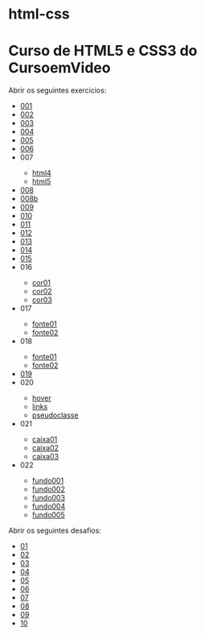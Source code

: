 # html-css
<h1>Curso de HTML5 e CSS3 do CursoemVideo</h1>

<p>Abrir os seguintes exercicios: </p>

<ul>
    <li>
        <a href="https://felipemorais19.github.io/html-css/exercicios/ex001/index.html">001</a>
    </li>
    <li>
        <a href="https://felipemorais19.github.io/html-css/exercicios/ex002/index.html">002</a>
    </li>
    <li>
        <a href="https://felipemorais19.github.io/html-css/exercicios/ex003/index.html">003</a>
    </li>
    <li>
        <a href="https://felipemorais19.github.io/html-css/exercicios/ex004/index.html">004</a>
    </li>
    <li>
        <a href="https://felipemorais19.github.io/html-css/exercicios/ex005/index.html">005</a>
    </li>
    <li>
        <a href="https://felipemorais19.github.io/html-css/exercicios/ex006/index.html">006</a>
    </li>
    <li>
        007
    </li>
        <ul>
            <li>
                <a href="https://felipemorais19.github.io/html-css/exercicios/ex007/html4.html">html4</a>
            </li>
            <li>
                <a href="https://felipemorais19.github.io/html-css/exercicios/ex007/html5.html">html5</a>
            </li>
        </ul>
    <li>
        <a href="https://felipemorais19.github.io/html-css/exercicios/ex008/index.html"> 008</a>
    </li>
    <li>
        <a href="https://felipemorais19.github.io/html-css/exercicios/ex008b/index.html"> 008b</a>
    </li>
    <li>
        <a href="https://felipemorais19.github.io/html-css/exercicios/ex009/index.html">009</a>
    </li>
    <li>
        <a href="https://felipemorais19.github.io/html-css/exercicios/ex010/index.html">010</a>
    </li>
    <li>
        <a href="https://felipemorais19.github.io/html-css/exercicios/ex011/index.html">011</a>
    </li>
    <li>
        <a href="https://felipemorais19.github.io/html-css/exercicios/ex012/index.html">012</a>
    </li>
    <li>
        <a href="https://felipemorais19.github.io/html-css/exercicios/ex013/index.html">013</a>
    </li>
    <li>
        <a href="https://felipemorais19.github.io/html-css/exercicios/ex014/index.html">014</a>
    </li>
    <li>
        <a href="https://felipemorais19.github.io/html-css/exercicios/ex015/index.html">015</a>
    </li>
    <li>
        016
    </li>
        <ul>
            <li>
                <a href="https://felipemorais19.github.io/html-css/exercicios/ex016/cor01.html">cor01</a>
            </li>
            <li>
                <a href="https://felipemorais19.github.io/html-css/exercicios/ex016/cor02.html">cor02</a>
            </li>
            <li>
                <a href="https://felipemorais19.github.io/html-css/exercicios/ex016/cor03.html">cor03</a>
            </li>
        </ul>   
    <li>
        017
    </li>
        <ul>
            <li>
                <a href="https://felipemorais19.github.io/html-css/exercicios/ex017/fonte01.html">fonte01</a>
            </li>
            <li>
                <a href="https://felipemorais19.github.io/html-css/exercicios/ex017/fonte02.html">fonte02</a>
            </li>
        </ul>
    <li>
        018
    </li>
        <ul>
            <li>
                <a href="https://felipemorais19.github.io/html-css/exercicios/ex018/fonte01.html">fonte01</a>
            </li>
            <li>
                <a href="https://felipemorais19.github.io/html-css/exercicios/ex018/font02.html">fonte02</a>
            </li>
        </ul>
    <li>
        <a href="https://felipemorais19.github.io/html-css/exercicios/ex019/seletor01.html">019</a>
    </li>
    <li>
        020
    </li>
        <ul>
            <li>
                <a href="https://felipemorais19.github.io/html-css/exercicios/ex020/hover.html">hover</a>
            </li>
            <li>
                <a href="https://felipemorais19.github.io/html-css/exercicios/ex020/links.html">links</a>
            </li>
            <li>
                <a href="https://felipemorais19.github.io/html-css/exercicios/ex020/pseudoclasse.html">pseudoclasse</a>
            </li>
        </ul>
    <li>
        021
    </li>
        <ul>
            <li>
                <a href="https://felipemorais19.github.io/html-css/exercicios/ex021/caixa01.html">caixa01</a>
            </li>
            <li>
                <a href="https://felipemorais19.github.io/html-css/exercicios/ex021/caixa02.html">caixa02</a>
            </li>
            <li>
                <a href="https://felipemorais19.github.io/html-css/exercicios/ex021/caixa03.html">caixa03</a>
            </li>
        </ul>
    <li>
        022
    </li>
        <ul>
            <li>
                <a href="https://felipemorais19.github.io/html-css/exercicios/ex022/fundo001.html">fundo001</a>
            </li>
            <li>
                <a href="https://felipemorais19.github.io/html-css/exercicios/ex022/fundo002.html">fundo002</a>
            </li>
            <li>
                <a href="https://felipemorais19.github.io/html-css/exercicios/ex022/fundo003.html">fundo003</a>
            </li>
            <li>
                <a href="https://felipemorais19.github.io/html-css/exercicios/ex022/fundo004.html">fundo004</a>
            </li>
            <li>
                <a href="https://felipemorais19.github.io/html-css/exercicios/ex022/fundo005.html">fundo005</a>
            </li>
        </ul>
</ul>

<p>Abrir os seguintes desafios: </p>

<ul>
    <li>
        <a href="https://felipemorais19.github.io/html-css/desafios/desafio01/index.html">01</a>
    </li>
    <li>
        <a href="https://felipemorais19.github.io/html-css/desafios/desafio02/index.html">02</a>
    </li>
    <li>
        <a href="https://felipemorais19.github.io/html-css/desafios/desafio03/index.html">03</a>
    </li>
    <li>
        <a href="https://felipemorais19.github.io/html-css/desafios/desafio04/index.html">04</a>
    </li>
    <li>
        <a href="https://felipemorais19.github.io/html-css/desafios/desafio05/index.html">05</a>
    </li>
    <li>
        <a href="https://felipemorais19.github.io/html-css/desafios/desafio06/index.html">06</a>
    </li>
    <li>
        <a href="https://felipemorais19.github.io/html-css/desafios/desafio07/index.html">07</a>
    </li>
    <li>
        <a href="https://felipemorais19.github.io/html-css/desafios/desafio08/index.html">08</a>
    </li>
    <li>
        <a href="https://felipemorais19.github.io/html-css/desafios/desafio09/index.html">09</a>
    </li>
    <li>
        <a href="https://felipemorais19.github.io/html-css/desafios/desafio10/android.html">10</a>
    </li>
</ul>

